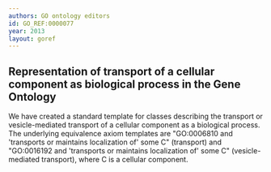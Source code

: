 ```yaml
--- 
authors: GO ontology editors
id: GO_REF:0000077
year: 2013
layout: goref
---
```


## Representation of transport of a cellular component as biological process in the Gene Ontology

We have created a standard template for classes describing the transport or vesicle-mediated transport of a cellular component as a biological process. The underlying equivalence axiom templates are "GO:0006810 and 'transports or maintains localization of' some C" (transport) and "GO:0016192 and 'transports or maintains localization of' some C" (vesicle-mediated transport), where C is a cellular component.
